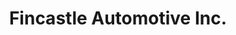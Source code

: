 ---
title: "Fincastle Automotive Inc."
url: /fincastle/fincastle-automotive-inc/
shop: Autowerkstatt
---